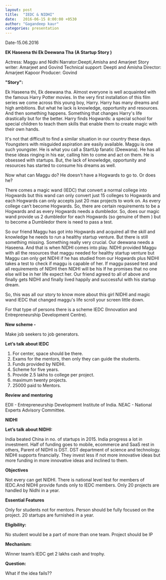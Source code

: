 ```yaml
---
layout: post
title:  "IEDC & NIDHI"
date:   2016-06-15 8:00:00 +0530
author: "Gagandeep kaur"
categories: presentation
---
```

﻿Date-15.06.2016

**EK Haseena thi Ek Deewana Tha**
**(A Startup Story )**

Actress: Maggu and Nidhi
Narrator:Deepti,Amisha and Amarjeet
Story writer: Amarjeet and Govind
Technical support: Deepti and Amisha
Director: Amarjeet Kapoor
Producer: Govind



**"Story":**

Ek Haseena thi, Ek deewana tha.
Almost everyone is well acquainted with the famous Harry Potter
movies. In the very first installation of this film series we come
across this young boy, Harry. Harry has many dreams and high
ambitions. But what he lack is knowledge, opportunity and resources.
And then something happens. Something that changes Harry's life
drastically but for the better. Harry finds Hogwards: a special school
for special children to teach them skills that enable them to create
magic with their own hands.

It's not that difficult to find a similar situation in our country
these days. Youngsters with misguided aspiration are easily available.
Maggu is one such youngster. He is what you call a StartUp fanatic
(Deewana). He has all these ideas ringing in his ear, calling him to
come and act on them. He is obsessed with startups. But, the lack of
knowledge, opportunity and resources has started to consume his dreams
as well.

Now what can Maggu do? He doesn't have a Hogwards to go to. Or does he?

There comes a magic wand (IEDC) that convert a normal college into Hogwards but this wand can only convert just 15 colleges to Hogwards and each Hogwards can only accepts just 20 max projects to work on.
As every college can’t become Hogwards. So, there are certain requirements to be a Hogwards and as every Hogwards needs a dumbledor. So, does our magic wand provide us 2 dumbledor for each Hogwards (so genuine of them ) but to become a Dumbledor there is need to pass a test.

So our friend Maggu has got into Hogwards and  acquired all the skill and knowledge he needs
to run a healthy startup venture. But there is still something
missing. Something really very crucial. Our deewana needs a Haseena.
And that is when NIDHI comes into play. NIDHI provided Maggu with all the resources that maggu needed for healthy startup venture but Maggu can only get NIDHI if he has studied from our Hogwards plus NIDHI takes a test to check if maggu is capable of her.
If maggu passed test and all requirements of NIDHI then NIDHI will be his If he promises that no one else will be in her life expect her.
Our friend agreed to all of above and finally gets NIDHI and finally lived happily and successful with his startup dream.

So, this was all our story to know more about this girl NIDHI and magic wand IEDC that changed maggu's life scroll your screen little down.


For that type of persons there is a scheme IEDC (Innovation and Entrepreneurship Development Centre).

**New scheme -** 

Make job seekers to job generators.

**Let’s talk about IEDC**

1. For center, space should be there.
2. Exams for the mentors, then only they can guide the students.
3. Funds provided by NIDHI.
4. Scheme for five years.
5. Provide 2.5 lakhs to college per project.
6. maximum twenty projects.
7. 25000 paid to Mentors.

**Review and mentoring**

EDII - Entrepreneurship Development Institute of India.
NEAC - National Experts Advisory Committee.



**NIDHI** 

**Let’s talk about NIDHI:**

India beated China in no. of startups in 2015.
India progress a lot in investment.
Half of funding goes to mobile, ecommerce and SaaS rest in others,
Parent of NIDHI is DST.
DST department of science and technology. 
NIDHI supports financially.
They invest less if not more innovative ideas but more funding in more innovative ideas and inclined to them.

**Objectives**

Not every can get NIDHI.
There is national level test for members of IEDC.And NIDHI provide funds only to IEDC members. 
Only 20 projects are handled by Nidhi in a year.

**Essential Features**

Only for students not for mentors.
Person should be fully focused on the project.
20 startups are furnished in a year.
 

**Eligibility:**

No student would be a part of more than one team.
Project should be IP 

**Mechanism:**

Winner team’s IEDC get 2 lakhs cash and trophy.


**Question:**

What if the idea fails??
